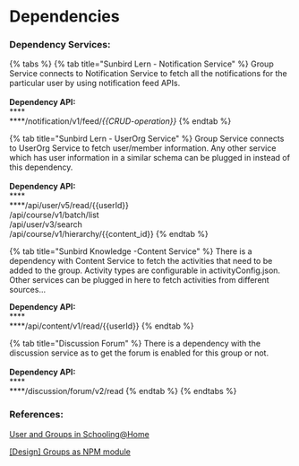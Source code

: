 # Dependencies

### Dependency Services:

{% tabs %}
{% tab title="Sunbird Lern - Notification Service" %}
Group Service connects to Notification Service to fetch all the notifications for the particular user by using notification feed APIs.\
\
**Dependency API:**\
****\
****/notification/v1/feed/_\{{CRUD-operation\}}_
{% endtab %}

{% tab title="Sunbird Lern - UserOrg Service" %}
Group Service connects to UserOrg Service to fetch user/member information. Any other service which has user information in a similar schema can be plugged in instead of this dependency.\
\
**Dependency API:**\
****\
****/api/user/v5/read/\{{userId\}}\
/api/course/v1/batch/list\
/api/user/v3/search\
/api/course/v1/hierarchy/\{{content\_id\}}
{% endtab %}

{% tab title="Sunbird Knowledge -Content Service" %}
There is a dependency with Content Service to fetch the activities that need to be added to the group. Activity types are configurable in activityConfig.json. Other services can be plugged in here to fetch activities from different sources...

**Dependency API:**\
****\
****/api/content/v1/read/\{{userId\}}
{% endtab %}

{% tab title="Discussion Forum" %}
There is a  dependency with the discussion service as to get the forum is enabled for this group or not.\
\
**Dependency API:**\
****\
****/discussion/forum/v2/read
{% endtab %}
{% endtabs %}

### References:

[User and Groups in Schooling@Home](https://project-sunbird.atlassian.net/wiki/spaces/UM/pages/1416200208/User+and+Groups+in+Schooling+Home)

[\[Design\] Groups as NPM module](https://project-sunbird.atlassian.net/wiki/spaces/SBDES/pages/2956099585)
